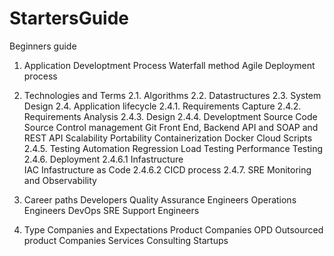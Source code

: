# StartersGuide

Beginners guide
1. Application Developtment Process
    Waterfall method
    Agile Deployment process 
2. Technologies and Terms
    2.1. Algorithms
    2.2. Datastructures
    2.3. System Design
    2.4. Application lifecycle
        2.4.1. Requirements Capture
        2.4.2. Requirements Analysis
        2.4.3. Design
        2.4.4. Developtment
            Source Code 
            Source Control management
                Git
            Front End, Backend
            API and SOAP and REST API 
            Scalability
            Portability
                Containerization
                    Docker
            Cloud
            Scripts
        2.4.5. Testing
            Automation
            Regression
            Load Testing
            Performance Testing
        2.4.6. Deployment
            2.4.6.1 Infastructure  
            IAC Infastructure as Code
            2.4.6.2 CICD process
        2.4.7. SRE
            Monitoring and Observability
3. Career paths
    Developers
    Quality Assurance Engineers
    Operations Engineers
        DevOps 
        SRE 
    Support Engineers

4. Type Companies and Expectations
    Product Companies
    OPD Outsourced product Companies
    Services 
    Consulting 
    Startups





